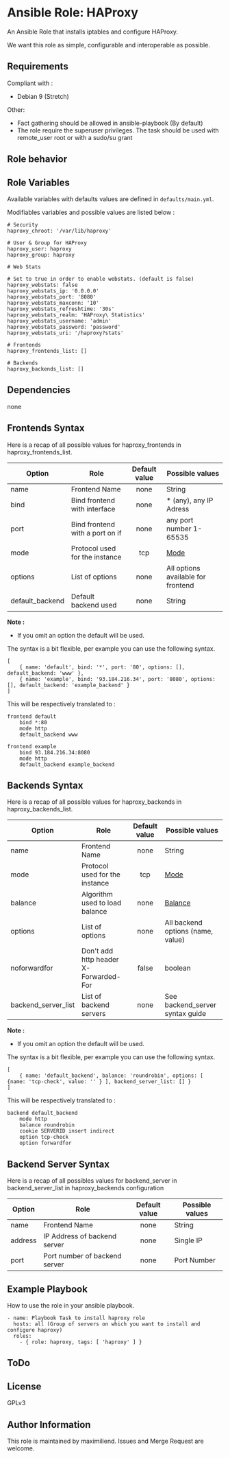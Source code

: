 # Ansible Role: HAProxy

An Ansible Role that installs iptables and configure HAProxy.

We want this role as simple, configurable and interoperable as possible.

## Requirements

Compliant with :
- Debian 9 (Stretch)

Other:
- Fact gathering should be allowed in ansible-playbook (By default)
- The role require the superuser privileges. The task should be used with remote_user root or with a sudo/su grant

## Role behavior


## Role Variables

Available variables with defaults values are defined in `defaults/main.yml`.

Modifiables variables and possible values are listed below :

```
# Security
haproxy_chroot: '/var/lib/haproxy'

# User & Group for HAProxy
haproxy_user: haproxy
haproxy_group: haproxy

# Web Stats

# Set to true in order to enable webstats. (default is false)
haproxy_webstats: false
haproxy_webstats_ip: '0.0.0.0'
haproxy_webstats_port: '8080'
haproxy_webstats_maxconn: '10'
haproxy_webstats_refreshtime: '30s'
haproxy_webstats_realm: 'HAProxy\ Statistics'
haproxy_webstats_username: 'admin'
haproxy_webstats_password: 'password'
haproxy_webstats_uri: '/haproxy?stats'

# Frontends
haproxy_frontends_list: []

# Backends
haproxy_backends_list: []
```

## Dependencies

none


## Frontends Syntax

Here is a recap of all possible values for haproxy_frontends in haproxy_frontends_list.

| Option           | Role                            | Default value | Possible values                     |
|------------------|---------------------------------|:-------------:|-------------------------------------|
| name             | Frontend Name                   |      none     | String                              |
| bind             | Bind frontend with interface    |      none     | * (any), any IP Adress              |
| port             | Bind frontend with a port on if |      none     | any port number 1-65535             |
| mode             | Protocol used for the instance  |      tcp      | [Mode](https://cbonte.github.io/haproxy-dconv/1.8/configuration.html#4-mode) |
| options          | List of options                 |      none     | All options available for frontend  |
| default_backend  | Default backend used            |      none     | String                              |

**Note :**
- If you omit an option the default will be used.

The syntax is a bit flexible, per example you can use the following syntax.

```
[
    { name: 'default', bind: '*', port: '80', options: [], default_backend: 'www' },
    { name: 'example', bind: '93.184.216.34', port: '8080', options: [], default_backend: 'example_backend' }
]
```

This will be respectively translated to :

```
frontend default
    bind *:80
    mode http
    default_backend www

frontend example
    bind 93.184.216.34:8080
    mode http
    default_backend example_backend
```


## Backends Syntax

Here is a recap of all possible values for haproxy_backends in haproxy_backends_list.

| Option              | Role                                  | Default value | Possible values                     |
|---------------------|---------------------------------------|:-------------:|-------------------------------------|
| name                | Frontend Name                         |      none     | String                              |
| mode                | Protocol used for the instance        |      tcp      | [Mode](https://cbonte.github.io/haproxy-dconv/1.8/configuration.html#4-mode) |
| balance             | Algorithm used to load balance        |      none     | [Balance](https://cbonte.github.io/haproxy-dconv/1.8/configuration.html#4.2-balance) |
| options             | List of options                       |      none     | All backend options (name, value)   |
| noforwardfor        | Don't add http header X-Forwarded-For |      false    | boolean                             |
| backend_server_list | List of backend servers               |      none     | See backend_server syntax guide     |

**Note :**
- If you omit an option the default will be used.

The syntax is a bit flexible, per example you can use the following syntax.

```
[
    { name: 'default_backend', balance: 'roundrobin', options: [ {name: 'tcp-check', value: '' } ], backend_server_list: [] }
]
```

This will be respectively translated to :

```
backend default_backend
    mode http
    balance roundrobin
    cookie SERVERID insert indirect
    option tcp-check
    option forwardfor
```


## Backend Server Syntax

Here is a recap of all possibles values for backend_server in backend_server_list in haproxy_backends configuration

| Option              | Role                                  | Default value | Possible values                     |
|---------------------|---------------------------------------|:-------------:|-------------------------------------|
| name                | Frontend Name                         |      none     | String                              |
| address             | IP Address of backend server          |      none     | Single IP                           |
| port                | Port number of backend server         |      none     | Port Number                         |


## Example Playbook

How to use the role in your ansible playbook.

```
- name: Playbook Task to install haproxy role
  hosts: all (Group of servers on which you want to install and configure haproxy)
  roles:
    - { role: haproxy, tags: [ 'haproxy' ] }
```

## ToDo


## License

GPLv3


## Author Information

This role is maintained by maximiliend. Issues and Merge Request are welcome.
